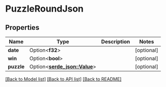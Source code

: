 # PuzzleRoundJson

## Properties

Name | Type | Description | Notes
------------ | ------------- | ------------- | -------------
**date** | Option<**f32**> |  | [optional]
**win** | Option<**bool**> |  | [optional]
**puzzle** | Option<[**serde_json::Value**](.md)> |  | [optional]

[[Back to Model list]](../README.md#documentation-for-models) [[Back to API list]](../README.md#documentation-for-api-endpoints) [[Back to README]](../README.md)


